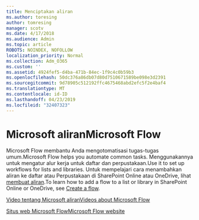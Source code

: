 ```yaml
---
title: Menciptakan aliran
ms.author: toresing
author: tomresing
manager: scotv
ms.date: 4/17/2018
ms.audience: Admin
ms.topic: article
ROBOTS: NOINDEX, NOFOLLOW
localization_priority: Normal
ms.collection: Adm_O365
ms.custom: ''
ms.assetid: 4924fef5-d4ba-471b-84ec-1f9c4c0b59b3
ms.openlocfilehash: 50dc376a86db07d80d7510671589be098e3d2391
ms.sourcegitcommit: 9d78905c512192ffc4675468abd2efc5f2e4baf4
ms.translationtype: MT
ms.contentlocale: id-ID
ms.lasthandoff: 04/23/2019
ms.locfileid: "32407323"
---
```

# <a name="microsoft-flow"></a><span data-ttu-id="9a04e-102">Microsoft aliran</span><span class="sxs-lookup"><span data-stu-id="9a04e-102">Microsoft Flow</span></span>

<span data-ttu-id="9a04e-103">Microsoft Flow membantu Anda mengotomatisasi tugas-tugas umum.</span><span class="sxs-lookup"><span data-stu-id="9a04e-103">Microsoft Flow helps you automate common tasks.</span></span> <span data-ttu-id="9a04e-104">Menggunakannya untuk mengatur alur kerja untuk daftar dan perpustakaan.</span><span class="sxs-lookup"><span data-stu-id="9a04e-104">Use it to set up workflows for lists and libraries.</span></span> <span data-ttu-id="9a04e-105">Untuk mempelajari cara menambahkan aliran ke daftar atau Perpustakaan di SharePoint Online atau OneDrive, lihat [membuat aliran](https://go.microsoft.com/fwlink/?linkid=869408).</span><span class="sxs-lookup"><span data-stu-id="9a04e-105">To learn how to add a flow to a list or library in SharePoint Online or OneDrive, see [Create a flow](https://go.microsoft.com/fwlink/?linkid=869408).</span></span>
  
[<span data-ttu-id="9a04e-106">Video tentang Microsoft aliran</span><span class="sxs-lookup"><span data-stu-id="9a04e-106">Videos about Microsoft Flow</span></span>](https://go.microsoft.com/fwlink/?linkid=864641)
  
[<span data-ttu-id="9a04e-107">Situs web Microsoft Flow</span><span class="sxs-lookup"><span data-stu-id="9a04e-107">Microsoft Flow website</span></span>](https://go.microsoft.com/fwlink/?linkid=864642)
  

